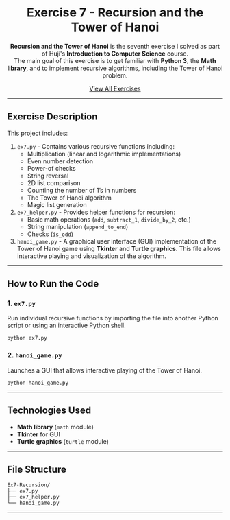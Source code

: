 <div align="center">

# Exercise 7 - Recursion and the Tower of Hanoi

**Recursion and the Tower of Hanoi** is the seventh exercise I solved as part of Huji's **Introduction to Computer Science** course.  
The main goal of this exercise is to get familiar with **Python 3**, the **Math library**, and to implement recursive algorithms, including the Tower of Hanoi problem.

[View All Exercises](https://github.com/AfekAharoni/Intro2CS)

</div>

---

## Exercise Description

This project includes:
1. `ex7.py` - Contains various recursive functions including:
   - Multiplication (linear and logarithmic implementations)
   - Even number detection
   - Power-of checks
   - String reversal
   - 2D list comparison
   - Counting the number of 1’s in numbers
   - The Tower of Hanoi algorithm
   - Magic list generation
2. `ex7_helper.py` - Provides helper functions for recursion:
   - Basic math operations (`add`, `subtract_1`, `divide_by_2`, etc.)
   - String manipulation (`append_to_end`)
   - Checks (`is_odd`)
3. `hanoi_game.py` - A graphical user interface (GUI) implementation of the Tower of Hanoi game using **Tkinter** and **Turtle graphics**. This file allows interactive playing and visualization of the algorithm.

---

## How to Run the Code

### 1. `ex7.py`  
Run individual recursive functions by importing the file into another Python script or using an interactive Python shell.

```
python ex7.py
```

### 2. `hanoi_game.py`  
Launches a GUI that allows interactive playing of the Tower of Hanoi.

```
python hanoi_game.py
```

---

## Technologies Used
- **Math library** (`math` module)
- **Tkinter** for GUI
- **Turtle graphics** (`turtle` module)

---

## File Structure

```
Ex7-Recursion/
├── ex7.py
├── ex7_helper.py
└── hanoi_game.py
```

---
